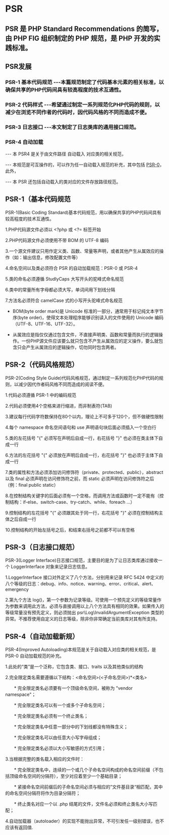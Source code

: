 # PSR

## PSR 是 PHP Standard Recommendations 的简写，由 PHP FIG 组织制定的 PHP 规范，是 PHP 开发的实践标准。

## PSR发展

### PSR-1 基本代码规范  ---本篇规范制定了代码基本元素的相关标准，以确保共享的PHP代码间具有较高程度的技术互通性。

### PSR-2 代码样式 ---希望通过制定一系列规范化PHP代码的规则，以减少在浏览不同作者的代码时，因代码风格的不同而造成不便。

### PSR-3 日志接口 ---本文制定了日志类库的通用接口规范。

### PSR-4 自动加载  

 --- 本 PSR4 是关于由文件路径 自动载入 对应类的相关规范，

 --- 本规范是可互操作的，可以作为任一自动载入规范的补充，其中包括 [PSR-0]()，此外，

 --- 本 PSR 还包括自动载入的类对应的文件存放路径规范。
 
 
## PSR-1（基本代码规范

PSR-1(Basic Coding Standard)基本代码规范，用以确保共享的PHP代码间具有较高程度的技术互通性。

1.PHP代码源文件必须以 <?php 或 <?= 标签开始

2.PHP代码源文件必须使用不带 BOM 的 UTF-8 编码

3.一个源文件建议只用作定义类、函数、常量等声明，或者其他产生从属效应的操作（如：输出信息，修改配置文件等）

4.命名空间以及类必须符合 PSR 的自动加载规范：PSR-0 或 PSR-4

5.类的命名必须遵循 StudlyCaps 大写开头的驼峰式命名规范

6.类中的常量所有字母都必须大写，单词间用下划线分隔

7.方法名必须符合 camelCase 式的小写开头驼峰式命名规范

 

* BOM(byte order mark)是 Unicode 标准的一部分，通常用于标记纯文本字节序(byte order)，使得文本处理程序能够识别读入的文件使用的 Unicode 编码（UTF-8、UTF-16、UTF-32）。

* 从属效应是指仅仅通过包含文件，不直接声明类、函数和常量而执行的逻辑操作。一份PHP源文件应该要么就只包含不产生从属效应的定义操作，要么就包含只会产生从属效应的逻辑操作，切勿同时包含两者。

 

## PSR-2（代码风格规范）

 PSR-2(Coding Style Guide)代码风格规范，通过制定一系列规范化PHP代码的规则，以减少因代作者码风格不同而造成的阅读不便。

1.代码必须遵循 PSR-1 中的编码规范

2.代码必须使用4个空格来进行缩进，而非制表符(TAB)

3.建议每行代码字符数保持在80个以内，理论上不可多于120个，但不做硬性限制

4.每个 namespace 命名空间语句和 use 声明语句块后面必须插入一个空白行

5.类的左花括号 "{" 必须写在声明后自成一行，右花括号 "}" 也必须在类主体下自成一行

6.方法的左花括号 "{" 必须放在声明后自成一行，右花括号 "}" 也必须于主体下自成一行

7.类的属性和方法必须添加访问修饰符（private、protected、public），abstract 以及 final 必须声明在访问修饰符之前，而 static 必须声明在访问修饰符之后（例：final public static）

8.在控制结构关键字的后面必须有一个空格，而调用方法或函数时一定不能有（控制结构：if-else、switch-case、try-catch、while、foreach ...）

9.控制结构的左花括号 "{" 必须跟其处于同一行，右花括号 "}" 必须在控制结构主体之后自成一行

10.控制结构的开始左括号之后，和结束右括号之前都不可以有空格

 

## PSR-3（日志接口规范）

PSR-3(Logger Interface)日志接口规范，主要目的是为了让日志类库通过接收一个 LoggerInterface 对象来记录日志信息。

1.LoggerInterface 接口对外定义了八个方法，分别用来记录 RFC 5424 中定义的八个等级的日志：debug、info、notice、warning、error、critical、alert、emergency

2.第九个方法 log()，第一个参数为记录等级。可使用一个预先定义的等级常量作为参数来调用此方法，必须与直接调用以上八个方法具有相同的效果。如果传入的等级常量没有预先定义，则必须抛出 psr\Log\InvalidArgumentException 类型的异常。不推荐使用自定义的日志等级，除非你非常确定当前类库对其有所支持。

 

## PSR-4（自动加载新规）

PSR-4(Improved Autoloading)本规范是关于自动载入对应类的相关规范，是 PSR-0 自动加载规范的补充。

1.此处的“类”是一个泛称，它包含类、接口、traits 以及其他类似的结构

2.完全限定类名需要遵循以下结构：\<命名空间>(\<子命名空间>)*\<类名>

　　* 完全限定类名必须要有一个顶级命名空间，被称为 "vendor namespace"；

　　* 完全限定类名可以有一个或多个子命名空间；

　　* 完全限定类名必须有一个终止类名；

　　* 完全限定类名中任意一部分中的下划线都没有特殊含义；

　　* 完全限定类名可以由任意大小写字母组成；

　　* 完全限定类名必须以大小写敏感的方式引用；

3.当根据完整的类名载入相应的文件时：

　　* 完全限定类名中，连续的一个或几个子命名空间构成的命名空间前缀（不包括顶级命名空间的分隔符），至少对应着至少一个基础目录；

　　* 紧接命名空间前缀后的子命名空间必须与相应的”文件基目录“相匹配，其中的命名空间分隔符将作为目录分隔符；

　　* 终止类名对应一个以 .php 结尾的文件，文件名必须和终止类名大小写匹配；

4.自动加载器（autoloader）的实现不能抛出异常，不可引发任一级别错误，也不应该有返回值.


